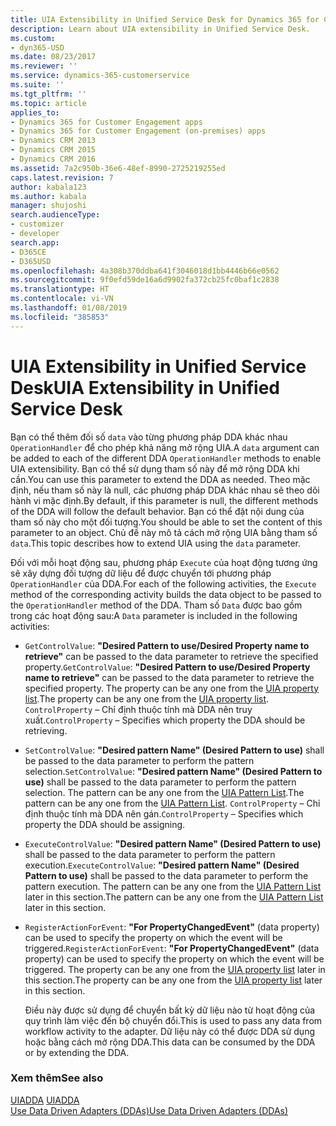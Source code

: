 ```yaml
---
title: UIA Extensibility in Unified Service Desk for Dynamics 365 for Customer Engagement apps| MicrosoftDocs
description: Learn about UIA extensibility in Unified Service Desk.
ms.custom:
- dyn365-USD
ms.date: 08/23/2017
ms.reviewer: ''
ms.service: dynamics-365-customerservice
ms.suite: ''
ms.tgt_pltfrm: ''
ms.topic: article
applies_to:
- Dynamics 365 for Customer Engagement apps
- Dynamics 365 for Customer Engagement (on-premises) apps
- Dynamics CRM 2013
- Dynamics CRM 2015
- Dynamics CRM 2016
ms.assetid: 7a2c950b-36e6-48ef-8990-2725219255ed
caps.latest.revision: 7
author: kabala123
ms.author: kabala
manager: shujoshi
search.audienceType:
- customizer
- developer
search.app:
- D365CE
- D365USD
ms.openlocfilehash: 4a308b370ddba641f3046018d1bb4446b66e0562
ms.sourcegitcommit: 9f0efd59de16a6d9902fa372cb25fc0baf1c2838
ms.translationtype: HT
ms.contentlocale: vi-VN
ms.lasthandoff: 01/08/2019
ms.locfileid: "385853"
---
```

# <a name="uia-extensibility-in-unified-service-desk"></a><span data-ttu-id="a8047-103">UIA Extensibility in Unified Service Desk</span><span class="sxs-lookup"><span data-stu-id="a8047-103">UIA Extensibility in Unified Service Desk</span></span>
<span data-ttu-id="a8047-104">Bạn có thể thêm đối số `data` vào từng phương pháp DDA khác nhau `OperationHandler` để cho phép khả năng mở rộng UIA.</span><span class="sxs-lookup"><span data-stu-id="a8047-104">A `data` argument can be added to each of the different DDA `OperationHandler` methods to enable UIA extensibility.</span></span> <span data-ttu-id="a8047-105">Bạn có thể sử dụng tham số này để mở rộng DDA khi cần.</span><span class="sxs-lookup"><span data-stu-id="a8047-105">You can use this parameter to extend the DDA as needed.</span></span> <span data-ttu-id="a8047-106">Theo mặc định, nếu tham số này là null, các phương pháp DDA khác nhau sẽ theo dõi hành vi mặc định.</span><span class="sxs-lookup"><span data-stu-id="a8047-106">By default, if this parameter is null, the different methods of the DDA will follow the default behavior.</span></span> <span data-ttu-id="a8047-107">Bạn có thể đặt nội dung của tham số này cho một đối tượng.</span><span class="sxs-lookup"><span data-stu-id="a8047-107">You should be able to set the content of this parameter to an object.</span></span> <span data-ttu-id="a8047-108">Chủ đề này mô tả cách mở rộng UIA bằng tham số `data`.</span><span class="sxs-lookup"><span data-stu-id="a8047-108">This topic describes how to extend UIA using the `data` parameter.</span></span>  
  
 <span data-ttu-id="a8047-109">Đối với mỗi hoạt động sau, phương pháp `Execute` của hoạt động tương ứng sẽ xây dựng đối tượng dữ liệu để được chuyển tới phương pháp `OperationHandler` của DDA.</span><span class="sxs-lookup"><span data-stu-id="a8047-109">For each of the following activities, the `Execute` method of the corresponding activity builds the data object to be passed to the `OperationHandler` method of the DDA.</span></span> <span data-ttu-id="a8047-110">Tham số `Data` được bao gồm trong các hoạt động sau:</span><span class="sxs-lookup"><span data-stu-id="a8047-110">A `Data` parameter is included in the following activities:</span></span>  
  
- <span data-ttu-id="a8047-111">`GetControlValue`: **"Desired Pattern to use/Desired Property name to retrieve"** can be passed to the data parameter to retrieve the specified property.</span><span class="sxs-lookup"><span data-stu-id="a8047-111">`GetControlValue`: **"Desired Pattern to use/Desired Property name to retrieve"** can be passed to the data parameter to retrieve the specified property.</span></span> <span data-ttu-id="a8047-112">The property can be any one from the [UIA property list](../unified-service-desk/uia-property-list.md).</span><span class="sxs-lookup"><span data-stu-id="a8047-112">The property can be any one from the [UIA property list](../unified-service-desk/uia-property-list.md).</span></span>  <span data-ttu-id="a8047-113">`ControlProperty` – Chỉ định thuộc tính mà DDA nên truy xuất.</span><span class="sxs-lookup"><span data-stu-id="a8047-113">`ControlProperty` – Specifies which property the DDA should be retrieving.</span></span>  
  
- <span data-ttu-id="a8047-114">`SetControlValue`: **"Desired pattern Name" (Desired Pattern to use)** shall be passed to the data parameter to perform the pattern selection.</span><span class="sxs-lookup"><span data-stu-id="a8047-114">`SetControlValue`: **"Desired pattern Name" (Desired Pattern to use)** shall be passed to the data parameter to perform the pattern selection.</span></span> <span data-ttu-id="a8047-115">The pattern can be any one from the [UIA Pattern List](../unified-service-desk/uia-pattern-list.md).</span><span class="sxs-lookup"><span data-stu-id="a8047-115">The pattern can be any one from the [UIA Pattern List](../unified-service-desk/uia-pattern-list.md).</span></span>  <span data-ttu-id="a8047-116">`ControlProperty` – Chỉ định thuộc tính mà DDA nên gán.</span><span class="sxs-lookup"><span data-stu-id="a8047-116">`ControlProperty` – Specifies which property the DDA should be assigning.</span></span>  
  
- <span data-ttu-id="a8047-117">`ExecuteControlValue`: **"Desired pattern Name" (Desired Pattern to use)** shall be passed to the data parameter to perform the pattern execution.</span><span class="sxs-lookup"><span data-stu-id="a8047-117">`ExecuteControlValue`: **"Desired pattern Name" (Desired Pattern to use)** shall be passed to the data parameter to perform the pattern execution.</span></span> <span data-ttu-id="a8047-118">The pattern can be any one from the [UIA Pattern List](../unified-service-desk/uia-pattern-list.md) later in this section.</span><span class="sxs-lookup"><span data-stu-id="a8047-118">The pattern can be any one from the [UIA Pattern List](../unified-service-desk/uia-pattern-list.md) later in this section.</span></span>  
  
- <span data-ttu-id="a8047-119">`RegisterActionForEvent`: **"For PropertyChangedEvent"** (data property) can be used to specify the property on which the event will be triggered.</span><span class="sxs-lookup"><span data-stu-id="a8047-119">`RegisterActionForEvent`: **"For PropertyChangedEvent"** (data property) can be used to specify the property on which the event will be triggered.</span></span> <span data-ttu-id="a8047-120">The property can be any one from the [UIA property list](../unified-service-desk/uia-property-list.md) later in this section.</span><span class="sxs-lookup"><span data-stu-id="a8047-120">The property can be any one from the [UIA property list](../unified-service-desk/uia-property-list.md) later in this section.</span></span>  
  
  <span data-ttu-id="a8047-121">Điều này được sử dụng để chuyển bất kỳ dữ liệu nào từ hoạt động của quy trình làm việc đến bộ chuyển đổi.</span><span class="sxs-lookup"><span data-stu-id="a8047-121">This is used to pass any data from workflow activity to the adapter.</span></span> <span data-ttu-id="a8047-122">Dữ liệu này có thể được DDA sử dụng hoặc bằng cách mở rộng DDA.</span><span class="sxs-lookup"><span data-stu-id="a8047-122">This data can be consumed by the DDA or by extending the DDA.</span></span>  
  
### <a name="see-also"></a><span data-ttu-id="a8047-123">Xem thêm</span><span class="sxs-lookup"><span data-stu-id="a8047-123">See also</span></span>  
 <span data-ttu-id="a8047-124">[UIADDA](../unified-service-desk/uiadda.md) </span><span class="sxs-lookup"><span data-stu-id="a8047-124">[UIADDA](../unified-service-desk/uiadda.md) </span></span>  
 [<span data-ttu-id="a8047-125">Use Data Driven Adapters (DDAs)</span><span class="sxs-lookup"><span data-stu-id="a8047-125">Use Data Driven Adapters (DDAs)</span></span>](../unified-service-desk/use-data-driven-adapters-ddas.md)

